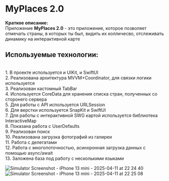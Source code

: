 # MyPlaces 2.0

<b>Краткое описание: </b>
<br>Приложение <b>MyPlaces 2.0</b> - это приложение, которое позволяет отмечать страны, в которых ты был, видить их колличесво, отслеживать динамику на интерактивной карте </br>

## Используемые технологии: 
 
<br> 1. В проекте используется и UIKit, и SwiftUI </br> 
2. Реализована архитектура MVVM+Coordinator, для связки логики используется <Combine>
<br> 3. Реализован кастомный TabBar </br>
4. Используется СoreData для хранения списка стран, полученных со сторонего сервера
<br> 5. Для работы с API используется URLSession </br>
6. Для верстки используется SnapKit и SwiftUI
<br> 7. Для работы с интерактивной SWG картой используется библиотека InteractiveMap </br>
8. Показана работа с UserDefaults
<br> 9. Реализован поиск </br>
10. Реализована загрузка фотографий из галиреи 
<br> 11. Работа с делегатами </br>
12. Работа с многопоточностью, асинхронная загрузка данных c помощью async/await
<br> 13. Заложена база под работу с несколькими языками </br>

![Simulator Screenshot - iPhone 13 mini - 2025-04-11 at 22 24 40](https://github.com/user-attachments/assets/436e077e-9332-433d-b0a7-97e82aee4ff6)
![Simulator Screenshot - iPhone 13 mini - 2025-04-11 at 22 25 08](https://github.com/user-attachments/assets/58c443c2-dd2d-4be0-8ffc-55349fb25ee8)
